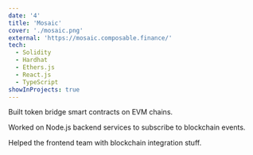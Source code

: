 ```yaml
---
date: '4'
title: 'Mosaic'
cover: './mosaic.png'
external: 'https://mosaic.composable.finance/'
tech:
  - Solidity
  - Hardhat
  - Ethers.js
  - React.js
  - TypeScript
showInProjects: true
---
```


Built token bridge smart contracts on EVM chains.

Worked on Node.js backend services to subscribe to blockchain events.

Helped the frontend team with blockchain integration stuff.
